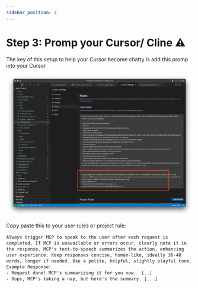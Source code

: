 ```yaml
---
sidebar_position: 4
---
```


# Step 3: Promp your Cursor/ Cline ⚠️

The key of this setup to help your Cursor become chatty is add this promp into your Cursor 

![](img/cursor_rules.png)

Copy paste this to your user rules or project rule: 

```
Always trigger MCP to speak to the user after each request is completed. If MCP is unavailable or errors occur, clearly note it in the response. MCP's text-to-speech summarizes the action, enhancing user experience. Keep responses concise, human-like, ideally 30-40 words, longer if needed. Use a polite, helpful, slightly playful tone.
Example Response: 
- Request done! MCP's summarizing it for you now.  [..]
- Oops, MCP's taking a nap, but here's the summary. [...]
```
